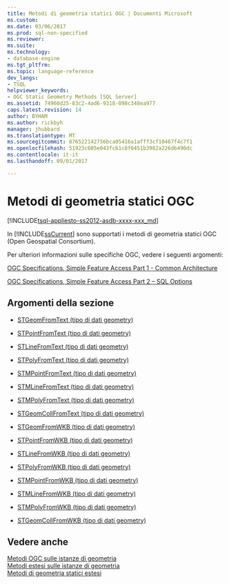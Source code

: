 ```yaml
---
title: Metodi di geometria statici OGC | Documenti Microsoft
ms.custom: 
ms.date: 03/06/2017
ms.prod: sql-non-specified
ms.reviewer: 
ms.suite: 
ms.technology:
- database-engine
ms.tgt_pltfrm: 
ms.topic: language-reference
dev_langs:
- TSQL
helpviewer_keywords:
- OGC Static Geometry Methods [SQL Server]
ms.assetid: 74960d25-83c2-4ad6-9318-098c348ea977
caps.latest.revision: 14
author: BYHAM
ms.author: rickbyh
manager: jhubbard
ms.translationtype: MT
ms.sourcegitcommit: 876522142756bca05416a1afff3cf10467f4c7f1
ms.openlocfilehash: 51923c605e043fc61c8f0451b3982a226db490dc
ms.contentlocale: it-it
ms.lasthandoff: 09/01/2017

---
```

# <a name="ogc-static-geometry-methods"></a>Metodi di geometria statici OGC
[!INCLUDE[tsql-appliesto-ss2012-asdb-xxxx-xxx_md](../../includes/tsql-appliesto-ss2012-asdb-xxxx-xxx-md.md)]

  In [!INCLUDE[ssCurrent](../../includes/sscurrent-md.md)] sono supportati i metodi di geometria statici OGC (Open Geospatial Consortium).  
  
 Per ulteriori informazioni sulle specifiche OGC, vedere i seguenti argomenti:  
  
 [OGC Specifications, Simple Feature Access Part 1 - Common Architecture](http://go.microsoft.com/fwlink/?LinkId=93627)  
  
 [OGC Specifications, Simple Feature Access Part 2 – SQL Options](http://go.microsoft.com/fwlink/?LinkId=93628)  
  
## <a name="in-this-section"></a>Argomenti della sezione  
  
-   [STGeomFromText &#40;tipo di dati geometry&#41;](../../t-sql/spatial-geometry/stgeomfromtext-geometry-data-type.md)  
  
-   [STPointFromText &#40;tipo di dati geometry&#41;](../../t-sql/spatial-geometry/stpointfromtext-geometry-data-type.md)  
  
-   [STLineFromText &#40;tipo di dati geometry&#41;](../../t-sql/spatial-geometry/stlinefromtext-geometry-data-type.md)  
  
-   [STPolyFromText &#40;tipo di dati geometry&#41;](../../t-sql/spatial-geometry/stpolyfromtext-geometry-data-type.md)  
  
-   [STMPointFromText &#40;tipo di dati geometry&#41;](../../t-sql/spatial-geometry/stmpointfromtext-geometry-data-type.md)  
  
-   [STMLineFromText &#40;tipo di dati geometry&#41;](../../t-sql/spatial-geometry/stmlinefromtext-geometry-data-type.md)  
  
-   [STMPolyFromText &#40;tipo di dati geometry&#41;](../../t-sql/spatial-geometry/stmpolyfromtext-geometry-data-type.md)  
  
-   [STGeomCollFromText &#40;tipo di dati geometry&#41;](../../t-sql/spatial-geometry/stgeomcollfromtext-geometry-data-type.md)  
  
-   [STGeomFromWKB &#40;tipo di dati geometry&#41;](../../t-sql/spatial-geometry/stgeomfromwkb-geometry-data-type.md)  
  
-   [STPointFromWKB &#40;tipo di dati geometry&#41;](../../t-sql/spatial-geometry/stpointfromwkb-geometry-data-type.md)  
  
-   [STLineFromWKB &#40;tipo di dati geometry&#41;](../../t-sql/spatial-geometry/stlinefromwkb-geometry-data-type.md)  
  
-   [STPolyFromWKB &#40;tipo di dati geometry&#41;](../../t-sql/spatial-geometry/stpolyfromwkb-geometry-data-type.md)  
  
-   [STMPointFromWKB &#40;tipo di dati geometry&#41;](../../t-sql/spatial-geometry/stmpointfromwkb-geometry-data-type.md)  
  
-   [STMLineFromWKB &#40;tipo di dati geometry&#41;](../../t-sql/spatial-geometry/stmlinefromwkb-geometry-data-type.md)  
  
-   [STMPolyFromWKB &#40;tipo di dati geometry&#41;](../../t-sql/spatial-geometry/stmpolyfromwkb-geometry-data-type.md)  
  
-   [STGeomCollFromWKB &#40;tipo di dati geometry&#41;](../../t-sql/spatial-geometry/stgeomcollfromwkb-geometry-data-type.md)  
  
## <a name="see-also"></a>Vedere anche  
 [Metodi OGC sulle istanze di geometria](../../t-sql/spatial-geometry/ogc-methods-on-geometry-instances.md)   
 [Metodi estesi sulle istanze di geometria](../../t-sql/spatial-geometry/extended-methods-on-geometry-instances.md)   
 [Metodi di geometria statici estesi](../../t-sql/spatial-geometry/extended-static-geometry-methods.md)  
  
  

